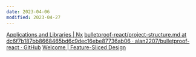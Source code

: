 ```yaml
---
date: 2023-04-06
modified: 2023-04-27
---
```


[Applications and Libraries | Nx](https://nx.dev/more-concepts/applications-and-libraries#mental-model)
[bulletproof-react/project-structure.md at dc6f7b187bb8668465bd6c9dec16ebe87736ab06 · alan2207/bulletproof-react · GitHub](https://github.com/alan2207/bulletproof-react/blob/dc6f7b187bb8668465bd6c9dec16ebe87736ab06/docs/project-structure.md?plain=1#L1)
[Welcome | Feature-Sliced Design](https://feature-sliced.design/)
